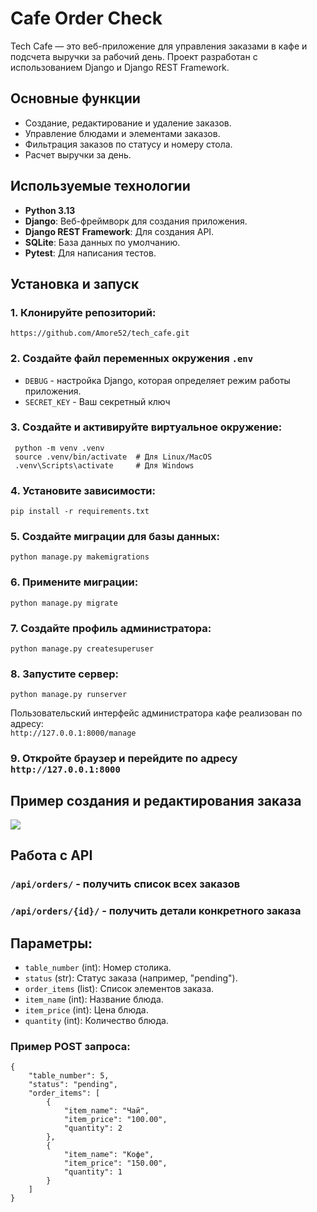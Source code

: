 # Cafe Order Check

Tech Cafe — это веб-приложение для управления заказами в кафе и подсчета выручки за рабочий день. Проект разработан с использованием Django и Django REST Framework.

## Основные функции

- Создание, редактирование и удаление заказов.
- Управление блюдами и элементами заказов.
- Фильтрация заказов по статусу и номеру стола.
- Расчет выручки за день.

## Используемые технологии
- **Python 3.13**
- **Django**: Веб-фреймворк для создания приложения.
- **Django REST Framework**: Для создания API.
- **SQLite**: База данных по умолчанию.
- **Pytest**: Для написания тестов.



## Установка и запуск

### 1. Клонируйте репозиторий:
   ```
   https://github.com/Amore52/tech_cafe.git
   ```
### 2. Создайте файл переменных окружения ```.env```
   * ```DEBUG``` - настройка Django, которая определяет режим работы приложения.  
   * ```SECRET_KEY``` - Ваш секретный ключ
   

### 3. Создайте и активируйте виртуальное окружение:
   ```
    python -m venv .venv
    source .venv/bin/activate  # Для Linux/MacOS
    .venv\Scripts\activate     # Для Windows
   ```

### 4. Установите зависимости:
   ```
   pip install -r requirements.txt
   ```
### 5. Создайте миграции для базы данных:
   ```
   python manage.py makemigrations
   ```
### 6. Примените миграции:
   ```
   python manage.py migrate
   ```

### 7. Создайте профиль администратора:
   ```
   python manage.py createsuperuser
   ```
### 8. Запустите сервер:
   ```
   python manage.py runserver
   ```
Пользовательский интерфейс администратора кафе реализован по адресу:  
```http://127.0.0.1:8000/manage```
### 9. Откройте браузер и перейдите по адресу ```http://127.0.0.1:8000```

## Пример создания и редактирования заказа
![](assets/preview.gif)

## Работа с API

### ```/api/orders/``` - получить список всех заказов
### ```/api/orders/{id}/``` - получить детали конкретного заказа

## Параметры:
  - `table_number` (int): Номер столика.
  - `status` (str): Статус заказа (например, "pending").
  - `order_items` (list): Список элементов заказа.
  - `item_name` (int): Название блюда.
  - `item_price` (int): Цена блюда.
  - `quantity` (int): Количество блюда.

### Пример POST запроса:
```
{
    "table_number": 5,
    "status": "pending",
    "order_items": [
        {
            "item_name": "Чай",
            "item_price": "100.00",
            "quantity": 2
        },
        {
            "item_name": "Кофе",
            "item_price": "150.00",
            "quantity": 1
        }
    ]
}
```